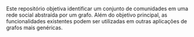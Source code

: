 Este repositório objetiva identificar um conjunto de comunidades em uma rede social abstraída por um grafo.
Além do objetivo principal, as funcionalidades existentes podem ser utilizadas em outras aplicações de grafos mais genéricas.
